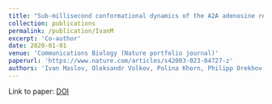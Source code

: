 ```yaml
---
title: "Sub-millisecond conformational dynamics of the A2A adenosine receptor revealed by single-molecule FRET"
collection: publications
permalink: /publication/IvanM
excerpt: 'Co-author'
date: 2020-01-01
venue: 'Communications Biology (Nature portfolio journal)'
paperurl: 'https://www.nature.com/articles/s42003-023-04727-z'
authors: 'Ivan Maslov, Oleksandr Volkov, Polina Khorn, Philipp Orekhov, Anastasiia Gusach, Pavel Kuzmichev, Andrey Gerasimov, Aleksandra Luginina, Quinten Coucke, Andrey Bogorodskiy, Valentin Gordeliy, Simon Wanninger, Anders Barth, Alexey Mishin, Johan Hofkens, Vadim Cherezov, Thomas Gensch, Jelle Hendrix, Valentin Borshchevskiy'
---
```



Link to paper: [DOI](https://www.nature.com/articles/s42003-023-04727-z)
